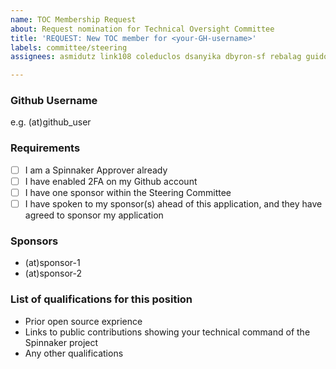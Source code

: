 ```yaml
---
name: TOC Membership Request
about: Request nomination for Technical Oversight Committee
title: 'REQUEST: New TOC member for <your-GH-username>'
labels: committee/steering
assignees: asmidutz link108 coleduclos dsanyika dbyron-sf rebalag guido9j mattgogerly praseedasathaye

---
```


### Github Username
e.g. (at)github_user

### Requirements

- [ ] I am a Spinnaker Approver already
- [ ] I have enabled 2FA on my Github account
- [ ] I have one sponsor within the Steering Committee
- [ ] I have spoken to my sponsor(s) ahead of this application, and they have agreed to sponsor my application

### Sponsors

- (at)sponsor-1
- (at)sponsor-2

### List of qualifications for this position

- Prior open source exprience
- Links to public contributions showing your technical command of the Spinnaker project
- Any other qualifications
